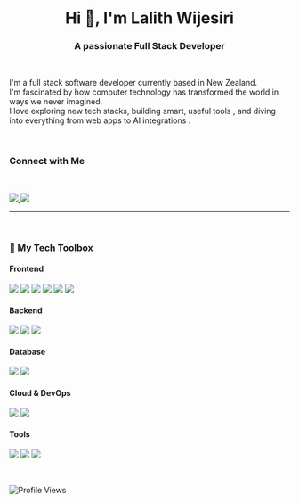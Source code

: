 <h1 align="center">Hi 👋, I'm Lalith Wijesiri</h1>
<h3 align="center">A passionate Full Stack Developer</h3>

<br>

I'm a full stack software developer currently based in New Zealand.  
I'm fascinated by how computer technology has transformed the world in ways we never imagined.  
I love exploring new tech stacks, building smart, useful tools , and diving into everything from web apps to AI integrations .

<br>

### Connect with Me
<br>

<p align="left">
  <a href="https://www.linkedin.com/in/lalith-wijesiri-60a340166" target="_blank">
    <img src="https://skillicons.dev/icons?i=linkedin" />
  </a>
  <a href="mailto:wkdlkumara@gmail.com" target="_blank">
    <img src="https://skillicons.dev/icons?i=gmail" />
  </a>
</p>

---

<br>

### 🧰 My Tech Toolbox

#### Frontend
<p align="left">
  <a href="https://developer.mozilla.org/en-US/docs/Web/JavaScript" target="_blank"><img src="https://skillicons.dev/icons?i=javascript" /></a>
  <a href="https://www.typescriptlang.org/" target="_blank"><img src="https://skillicons.dev/icons?i=typescript" /></a>
  <a href="https://reactjs.org/" target="_blank"><img src="https://skillicons.dev/icons?i=react" /></a>
  <a href="https://developer.mozilla.org/en-US/docs/Web/CSS" target="_blank"><img src="https://skillicons.dev/icons?i=css" /></a>
  <a href="https://developer.mozilla.org/en-US/docs/Web/HTML" target="_blank"><img src="https://skillicons.dev/icons?i=html" /></a>
  <a href="https://www.figma.com/" target="_blank"><img src="https://skillicons.dev/icons?i=figma" /></a>
</p>

#### Backend
<p align="left">
  <a href="https://nodejs.org/" target="_blank"><img src="https://skillicons.dev/icons?i=nodejs" /></a>
  <a href="https://spring.io/projects/spring-boot" target="_blank"><img src="https://skillicons.dev/icons?i=spring" /></a>
  <a href="https://www.java.com/" target="_blank"><img src="https://skillicons.dev/icons?i=java" /></a>
</p>

#### Database
<p align="left">
  <a href="https://www.mysql.com/" target="_blank"><img src="https://skillicons.dev/icons?i=mysql" /></a>
  <a href="https://www.mongodb.com/" target="_blank"><img src="https://skillicons.dev/icons?i=mongodb" /></a>
</p>

#### Cloud & DevOps
<p align="left">
  <a href="https://www.docker.com/" target="_blank"><img src="https://skillicons.dev/icons?i=docker" /></a>
  <a href="https://azure.microsoft.com/" target="_blank"><img src="https://skillicons.dev/icons?i=azure" /></a>
</p>

#### Tools
<p align="left">
  <a href="https://www.postman.com/" target="_blank"><img src="https://skillicons.dev/icons?i=postman" /></a>
  <a href="https://git-scm.com/" target="_blank"><img src="https://skillicons.dev/icons?i=git" /></a>  
  <a href="https://code.visualstudio.com/" target="_blank"><img src="https://skillicons.dev/icons?i=vscode" /></a>
</p>

<br>

![Profile Views](https://komarev.com/ghpvc/?username=lalithranga&color=blue)
